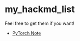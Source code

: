 # my_hackmd_list
Feel free to get them if you want!

* [PyTorch Note](https://hackmd.io/@RczvJVpnTc-8XMQk2BnHtw/rJ8NpwMmI)
